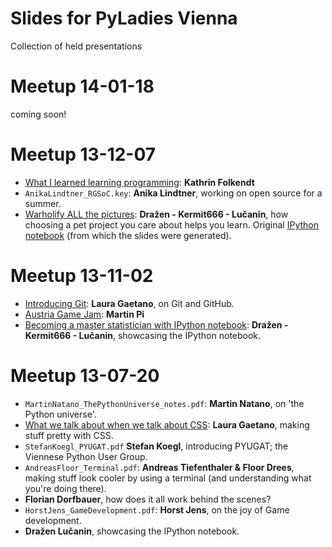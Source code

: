 Slides for PyLadies Vienna
======

Collection of held presentations

Meetup 14-01-18
======

coming soon!

Meetup 13-12-07
======
 * [What I learned learning programming](): **Kathrin Folkendt** 
 * ```AnikaLindtner_RGSoC.key```: **Anika Lindtner**, working on open source for a summer.
 * [Warholify ALL the pictures](http://epska.org/dev/talks/dev.warhol.slides.html): **Dražen - Kermit666 - Lučanin**, how choosing a pet project you care about helps you learn. Original [IPython notebook](http://nbviewer.ipython.org/gist/kermit666/7845732) (from which the slides were generated).
 
Meetup 13-11-02
======
 * [Introducing Git](https://speakerdeck.com/alicetragedy/introduction-to-git): **Laura Gaetano**, on Git and GitHub.
 * [Austria Game Jam](http://austriagamejam.org/): **Martin Pi** 
 * [Becoming a master statistician with IPython notebook](http://nbviewer.ipython.org/gist/kermit666/5795920): **Dražen - Kermit666 - Lučanin**, showcasing the IPython notebook.
 
 Meetup 13-07-20
======
 * ```MartinNatano_ThePythonUniverse_notes.pdf```: **Martin Natano**, on 'the Python universe'.
 * [What we talk about when we talk about CSS](https://speakerdeck.com/alicetragedy/what-we-talk-about-when-we-talk-about-css): **Laura Gaetano**, making stuff pretty with CSS.
 * ```StefanKoegl_PYUGAT.pdf``` **Stefan Koegl**, introducing PYUGAT; the Viennese Python User Group.
 * ```AndreasFloor_Terminal.pdf```: **Andreas Tiefenthaler & Floor Drees**, making stuff look cooler by using a terminal (and understanding what you're doing there).
 * **Florian Dorfbauer**, how does it all work behind the scenes?
 * ```HorstJens_GameDevelopment.pdf```: **Horst Jens**, on the joy of Game development.
 * **Dražen Lučanin**, showcasing the IPython notebook.
